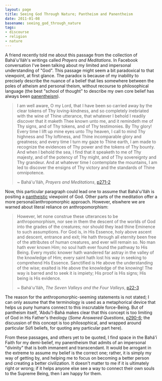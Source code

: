 ```yaml
---
layout: page
title: Seeing God Through Nature; Pantheism and Panentheism
date: 2011-01-08
basename: seeing_god_through_nature
tags:
- discourse
- religion
- nature
---
```


A friend recently told me about this passage from the collection of
Bah&aacute;'u'll&aacute;h's writings called _Prayers and Meditations_. In
Facebook conversation I've been talking about my limited and impersonal
understanding of "God". This passage might seem a bit paradoxical to that
viewpoint, at first glance. The paradox is because of my  inability to precisely
describe the nuance of a belief that lies somewhere between the poles of atheism
and personal theism, without recourse to philosophical language (the best
"school of thought" to describe my own core belief has always been <a
href="http://en.wikipedia.org/wiki/Panentheism">panentheism</a>).

> I am well aware, O my Lord, that I have been so carried away by the clear
> tokens of Thy loving-kindness, and so completely inebriated with the wine of
> Thine utterance, that whatever I behold I readily discover that it maketh Thee
> known unto me, and it remindeth me of Thy signs, and of Thy tokens, and of Thy
> testimonies. By Thy glory! Every time I lift up mine eyes unto Thy heaven, I
> call to mind Thy highness and Thy loftiness, and Thine incomparable glory and
> greatness; and every time I turn my gaze to Thine earth, I am made to
> recognize the evidences of Thy power and the tokens of Thy bounty. And when I
> behold the sea, I find that it speaketh to me of Thy majesty, and of the
> potency of Thy might, and of Thy sovereignty and Thy grandeur. And at whatever
> time I contemplate the mountains, I am led to discover the ensigns of Thy
> victory and the standards of Thine omnipotence.
>
> ~ Bah&aacute;'u'll&aacute;h, _Prayers and Meditations_, <a
> href="http://reference.bahai.org/en/t/b/PM/pm-176.html.utf8">p271-2</a>

Now, this particular paragraph could lead one to assume that
Bah&aacute;'u'll&aacute;h is positing a <a href="">pantheistic</a> viewpoint of
God. Other parts of the meditation offer a more personal/anthropomorphic
approach. However,  elswhere we are warned about literal reliance on
anthropomorphism:

> However, let none construe these utterances to be anthropomorphism, nor see in
> them the descent of the worlds of God into the grades of the creatures; nor
> should they lead thine Eminence to such assumptions. For God is, in His
> Essence, holy above ascent and descent, entrance and exit; He hath through all
> eternity been free of the attributes of human creatures, and ever will remain
> so. No man hath ever known Him; no soul hath ever found the pathway to His
> Being. Every mystic knower hath wandered far astray in the valley of the
> knowledge of Him; every saint hath lost his way in seeking to comprehend His
> Essence. Sanctified is He above the understanding of the wise; exalted is He
> above the knowledge of the knowing! The way is barred and to seek it is
> impiety; His proof is His signs; His being is His evidence. 
>
> ~ Bah&aacute;'u'll&aacute;h, _The Seven Valleys and the Four Valleys_, <a
> href="http://reference.bahai.org/en/t/b/SVFV/svfv-4.html">p22-3</a>

The reason for the anthropomorphic-seeming statements is not stated; I can only
assume that the terminology is used as a metaphorical device that helps us puny
humans connect to this inscrutable force-Being. But of pantheism itself,
'Abdu'l-Bah&aacute; makes clear that this concept is too limiting of God in His
Father's theology (_Some Answered Questions_, <a
href="http://reference.bahai.org/en/t/ab/SAQ/saq-83.html">p290-6</a>; the
discussion of this concept is too philosophical, and wrapped around particular
S&uacute;f&iacute; beliefs, for quoting any particular part here).

From these passages, and others yet to be quoted, I find space in the
Bah&aacute;'&iacute; Faith for my demi-belief, my panentheism that admits of an
impersonal "divinity" that is both immanent and transcendant. It would be
arrogant in the extreme to assume my belief is the correct one; rather, it is
simply my way of getting by, and helping me to focus on becoming a better person
and  creating a better civilization. It doesn't matter to me if it is ultimately
right or wrong; if it helps anyone else see a way to connect their own souls to
the Supreme Being, then I am happy for them.
